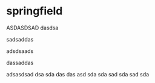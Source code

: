 # springfield
ASDASDSAD
dasdsa


sadsaddas


adsdsaads


dassaddas

adsasdsad
dsa
sda
das
das
asd
sda
sda
sad
sda
sad
sda

